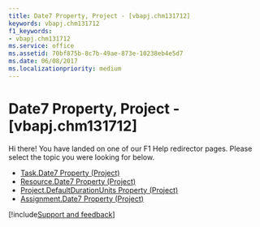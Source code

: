 ```yaml
---
title: Date7 Property, Project - [vbapj.chm131712]
keywords: vbapj.chm131712
f1_keywords:
- vbapj.chm131712
ms.service: office
ms.assetid: 70bf875b-8c7b-49ae-873e-10238eb4e5d7
ms.date: 06/08/2017
ms.localizationpriority: medium
---
```



# Date7 Property, Project - [vbapj.chm131712]

Hi there! You have landed on one of our F1 Help redirector pages. Please select the topic you were looking for below.

- [Task.Date7 Property (Project)](https://msdn.microsoft.com/library/6093ef55-17ae-3215-dfd1-1d84989ebd68%28Office.15%29.aspx)
- [Resource.Date7 Property (Project)](https://msdn.microsoft.com/library/2975d10a-d249-0fb9-a875-2081869ee9f4%28Office.15%29.aspx)
- [Project.DefaultDurationUnits Property (Project)](https://msdn.microsoft.com/library/611ad984-d792-bf8c-b254-901fc8c952f1%28Office.15%29.aspx)
- [Assignment.Date7 Property (Project)](https://msdn.microsoft.com/library/1d50befd-3087-2584-b41a-f96a2cfa8fa7%28Office.15%29.aspx)

[!include[Support and feedback](~/includes/feedback-boilerplate.md)]